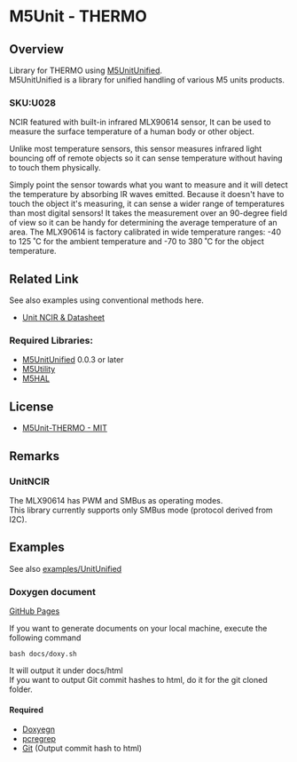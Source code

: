 # M5Unit - THERMO

## Overview

Library for THERMO using [M5UnitUnified](https://github.com/m5stack/M5UnitUnified).  
M5UnitUnified is a library for unified handling of various M5 units products.

### SKU:U028
NCIR featured with built-in infrared MLX90614 sensor, It can be used to measure the surface temperature of a human body or other object.

Unlike most temperature sensors, this sensor measures infrared light bouncing off of remote objects so it can sense temperature without having to touch them physically.

Simply point the sensor towards what you want to measure and it will detect the temperature by absorbing IR waves emitted. Because it doesn't have to touch the object it's measuring, it can sense a wider range of temperatures than most digital sensors! It takes the measurement over an 90-degree field of view so it can be handy for determining the average temperature of an area.
The MLX90614 is factory calibrated in wide temperature ranges: -40 to 125 ˚C for the ambient temperature and -70 to 380 ˚C for the object temperature.

## Related Link
See also examples using conventional methods here.

- [Unit NCIR & Datasheet](https://docs.m5stack.com/en/unit/ncir)

### Required Libraries:
- [M5UnitUnified](https://github.com/m5stack/M5UnitUnified) 0.0.3 or later
- [M5Utility](https://github.com/m5stack/M5Utility)
- [M5HAL](https://github.com/m5stack/M5HAL)

## License

- [M5Unit-THERMO - MIT](LICENSE)


## Remarks

### UnitNCIR
The MLX90614 has PWM and SMBus as operating modes.  
This library currently supports only SMBus mode (protocol derived from I2C).

## Examples
See also [examples/UnitUnified](examples/UnitUnified)

### Doxygen document
[GitHub Pages](https://m5stack.github.io/M5Unit-THERMO/)

If you want to generate documents on your local machine, execute the following command

```
bash docs/doxy.sh
```

It will output it under docs/html  
If you want to output Git commit hashes to html, do it for the git cloned folder.

#### Required
- [Doxyegn](https://www.doxygen.nl/)
- [pcregrep](https://formulae.brew.sh/formula/pcre2)
- [Git](https://git-scm.com/) (Output commit hash to html)


